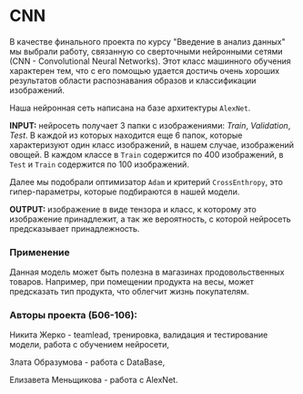 # CNN
#### 
В качестве финального проекта по курсу "Введение в анализ данных" мы выбрали работу, связанную со сверточными нейронными сетями (СNN - Convolutional Neural Networks). Этот класс машинного обучения характерен тем, что с его помощью удается достичь очень хороших результатов области распознавания образов и классификации изображений.

Наша нейронная сеть написана на базе архитектуры `AlexNet`. 

**INPUT:** нейросеть получает 3 папки с изображениями: *Train*, *Validation*, *Test*. В каждой из которых находится еще 6 папок, которые характеризуют один класс изображений, в нашем случае, изображений овощей. В каждом классе в `Train` содержится по 400 изображений, в `Test` и `Train` содержится по 100 изображений.

Далее мы подобрали оптимизатор `Adam` и критерий `CrossEnthropy`, это гипер-параметры, которые подбираются в нашей модели.

**OUTPUT:** изображение в виде тензора и класс, к которому это изображение принадлежит, а так же вероятность, с которой нейросеть предсказывает принадлежность.

### Применение

Данная модель может быть полезна в магазинах продовольственных товаров. Например, при помещении продукта на весы, может предсказать тип продукта, что облегчит жизнь покупателям.

### Авторы проекта (Б06-106):

Никита Жерко - teamlead, тренировка, валидация и тестирование модели, работа с обучением нейросети,

Злата Образумова - работа с DataBase,

Елизавета Меньщикова - работа с AlexNet.
